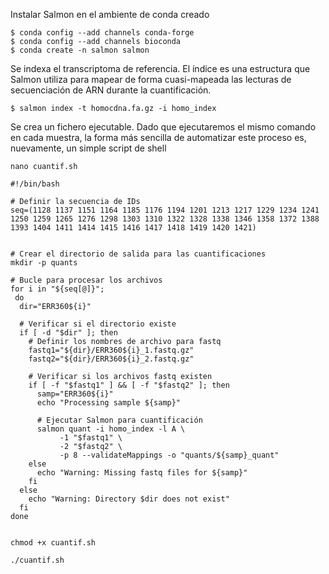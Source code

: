 Instalar Salmon en el ambiente de conda creado
```
$ conda config --add channels conda-forge
$ conda config --add channels bioconda
$ conda create -n salmon salmon
```
Se indexa el transcriptoma de referencia. El índice es una estructura que Salmon utiliza para mapear de forma cuasi-mapeada las lecturas de secuenciación de ARN durante la cuantificación. 
```
$ salmon index -t homocdna.fa.gz -i homo_index
```
Se crea un fichero ejecutable. Dado que ejecutaremos el mismo comando en cada muestra, la forma más sencilla de automatizar este proceso es, nuevamente, un simple script de shell

```
nano cuantif.sh
```
```
#!/bin/bash

# Definir la secuencia de IDs
seq=(1128 1137 1151 1164 1185 1176 1194 1201 1213 1217 1229 1234 1241 1250 1259 1265 1276 1298 1303 1310 1322 1328 1338 1346 1358 1372 1388 1393 1404 1411 1414 1415 1416 1417 1418 1419 1420 1421)


# Crear el directorio de salida para las cuantificaciones
mkdir -p quants

# Bucle para procesar los archivos
for i in "${seq[@]}";
 do
  dir="ERR360${i}"
  
  # Verificar si el directorio existe
  if [ -d "$dir" ]; then
    # Definir los nombres de archivo para fastq
    fastq1="${dir}/ERR360${i}_1.fastq.gz"
    fastq2="${dir}/ERR360${i}_2.fastq.gz"

    # Verificar si los archivos fastq existen
    if [ -f "$fastq1" ] && [ -f "$fastq2" ]; then
      samp="ERR360${i}"
      echo "Processing sample ${samp}"

      # Ejecutar Salmon para cuantificación
      salmon quant -i homo_index -l A \
           -1 "$fastq1" \
           -2 "$fastq2" \
           -p 8 --validateMappings -o "quants/${samp}_quant"
    else
      echo "Warning: Missing fastq files for ${samp}"
    fi
  else
    echo "Warning: Directory $dir does not exist"
  fi
done

```

```

chmod +x cuantif.sh

./cuantif.sh
```
